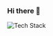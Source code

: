 ### Hi there 👋

<img src="https://github-readme-tech-stack.vercel.app/api/cards?title=Tech+Stack&align=center&fontSize=10&lineCount=2&titleColor=%23bbbbbb&line1=react%2Creact%2C00adff%3B" alt="Tech Stack" />
